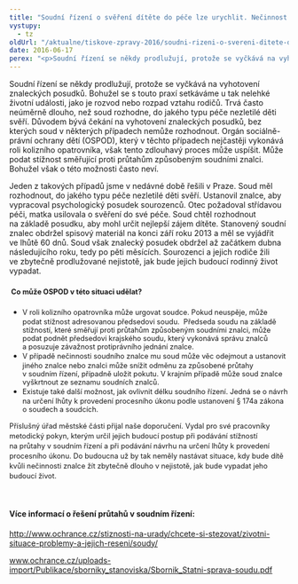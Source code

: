 ```yaml
---
title: "Soudní řízení o svěření dítěte do péče lze urychlit. Nečinnost soudních znalců může prověřit soud."
vystupy:
  - tz
oldUrl: "/aktualne/tiskove-zpravy-2016/soudni-rizeni-o-svereni-ditete-do-pece-lze-urychlit-necinnost-soudnich-znalcu-muze"
date: 2016-06-17
perex: "<p>Soudní řízení se někdy prodlužují, protože se vyčkává na vyhotovení znaleckých posudků. Bohužel se s touto praxí setkáváme u tak nelehké životní události, jako je rozvod nebo rozpad vztahu rodičů. Trvá často neúměrně dlouho, než soud rozhodne, do jakého typu péče nezletilé děti svěří. Důvodem bývá čekání na vyhotovení znaleckých posudků, bez kterých soud v některých případech nemůže rozhodnout. Orgán sociálně-právní ochrany dětí (OSPOD), který v těchto případech nejčastěji vykonává roli kolizního opatrovníka, však tento zdlouhavý proces může uspíšit. Může podat stížnost směřující proti průtahům způsobeným soudními znalci. Bohužel však o této možnosti často neví. </p>"
---
```


<!-- imported from the old website -->

<p>Soudní řízení se někdy prodlužují, protože se vyčkává na vyhotovení znaleckých posudků. Bohužel se s touto praxí setkáváme u tak nelehké životní události, jako je rozvod nebo rozpad vztahu rodičů. Trvá často neúměrně dlouho, než soud rozhodne, do jakého typu péče nezletilé děti svěří. Důvodem bývá čekání na vyhotovení znaleckých posudků, bez kterých soud v některých případech nemůže rozhodnout. Orgán sociálně-právní ochrany dětí (OSPOD), který v těchto případech nejčastěji vykonává roli kolizního opatrovníka, však tento zdlouhavý proces může uspíšit. Může podat stížnost směřující proti průtahům způsobeným soudními znalci. Bohužel však o této možnosti často neví. </p> <p>Jeden z takových případů jsme v nedávné době řešili v Praze. Soud měl rozhodnout, do jakého typu péče nezletilé děti svěří. Ustanovil znalce, aby vypracoval psychologický posudek sourozenců. Otec požadoval střídavou péči, matka usilovala o svěření do své péče. Soud chtěl rozhodnout na základě posudku, aby mohl určit nejlepší zájem dítěte. Stanovený soudní znalec obdržel spisový materiál na konci září roku 2013 a měl se vyjádřit ve lhůtě 60 dnů. Soud však znalecký posudek obdržel až začátkem dubna následujícího roku, tedy po pěti měsících. Sourozenci a jejich rodiče žili ve zbytečně prodlužované nejistotě, jak bude jejich budoucí rodinný život vypadat. </p> <h4> <span style="line-height: 17.92px; font-size: 12.8px;">Co může OSPOD v této situaci udělat?</span></h4> <p></p><ul><li><span style="line-height: 17.92px; font-size: 12.8px;">V roli kolizního opatrovníka může urgovat soudce. Pokud neuspěje, může podat stížnost adresovanou předsedovi soudu.  Předseda soudu na základě stížností, které směřují proti průtahům způsobeným soudními znalci, může podat podnět předsedovi krajského soudu, který vykonává správu znalců a posuzuje závažnost protiprávního jednání znalce.</span></li><li><span style="line-height: 17.92px; font-size: 12.8px;">V případě nečinnosti soudního znalce mu soud může věc odejmout a ustanovit jiného znalce nebo znalci může snížit odměnu za způsobené průtahy v soudním řízení, případně uložit pokutu. V krajním případě může soud znalce vyškrtnout ze seznamu soudních znalců.</span></li><li><span style="line-height: 17.92px; font-size: 12.8px;">Existuje také další možnost, jak ovlivnit délku soudního řízení. Jedná se o návrh na určení lhůty k provedení procesního úkonu podle ustanovení § 174a zákona o soudech a soudcích.</span></li></ul><p></p> <p><span style="line-height: 17.92px; font-size: 12.8px;">Příslušný úřad městské části přijal naše doporučení. Vydal pro své pracovníky metodický pokyn, kterým určil jejich budoucí postup při podávání stížností na průtahy v soudním řízení a při podávání návrhu na určení lhůty k provedení procesního úkonu. Do budoucna už by tak neměly nastávat situace, kdy bude dítě kvůli nečinnosti znalce žít zbytečně dlouho v nejistotě, jak bude vypadat jeho budoucí život.</span></p> <p> </p> <h4>Více informací o řešení průtahů v soudním řízení:</h4><p><a href="/stiznosti-na-urady/chcete-si-stezovat/zivotni-situace-problemy-a-jejich-reseni/soudy/">http://www.ochrance.cz/stiznosti-na-urady/chcete-si-stezovat/zivotni-situace-problemy-a-jejich-reseni/soudy/</a></p><p><a href="/uploads-import/Publikace/sborniky_stanoviska/Sbornik_Statni-sprava-soudu.pdf" style="line-height: 17.92px; text-align: justify; font-size: 12.8px;"><span style="font-size:12.0pt;mso-bidi-font-size:11.0pt;line-height:107%;font-family:
&quot;Arial&quot;,sans-serif;mso-bidi-font-family:&quot;Times New Roman&quot;;mso-bidi-theme-font:
minor-bidi"><a href="/uploads-import/Publikace/sborniky_stanoviska/Sbornik_Statni-sprava-soudu.pdf" target="_blank">www.ochrance.cz/uploads-import/Publikace/sborniky_stanoviska/Sbornik_Statni-sprava-soudu.pdf</a></span></a></p><p class="MsoNormal" style="text-align:justify"> </p>
